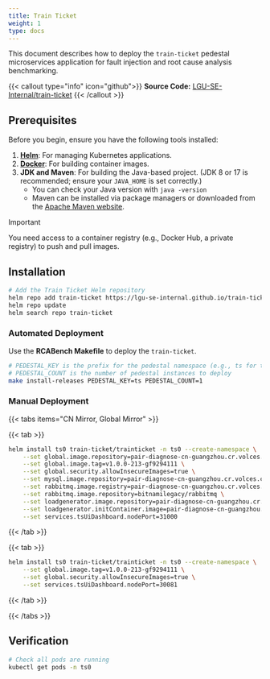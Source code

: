 ```yaml
---
title: Train Ticket
weight: 1
type: docs
---
```


This document describes how to deploy the `train-ticket` pedestal microservices application for fault injection and root cause analysis benchmarking.

{{< callout type="info" icon="github">}}
**Source Code:** [LGU-SE-Internal/train-ticket](https://github.com/LGU-SE-Internal/train-ticket)
{{< /callout >}}

## Prerequisites

Before you begin, ensure you have the following tools installed:

1. **[Helm](https://helm.sh/docs/intro/install/)**: For managing Kubernetes applications.
2. **[Docker](https://docs.docker.com/engine/install/)**: For building container images.
3. **JDK and Maven**: For building the Java-based project. (JDK 8 or 17 is recommended; ensure your `JAVA_HOME` is set correctly.)
   - You can check your Java version with `java -version`
   - Maven can be installed via package managers or downloaded from the [Apache Maven website](https://maven.apache.org/download.cgi).

> [!Important]
> You need access to a container registry (e.g., Docker Hub, a private registry) to push and pull images.

## Installation

```bash
# Add the Train Ticket Helm repository
helm repo add train-ticket https://lgu-se-internal.github.io/train-ticket
helm repo update
helm search repo train-ticket
```

### Automated Deployment

Use the **RCABench Makefile** to deploy the `train-ticket`.

```bash
# PEDESTAL_KEY is the prefix for the pedestal namespace (e.g., ts for train-ticket)
# PEDESTAL_COUNT is the number of pedestal instances to deploy
make install-releases PEDESTAL_KEY=ts PEDESTAL_COUNT=1
```

### Manual Deployment

{{< tabs items="CN Mirror, Global Mirror" >}}

{{< tab >}}

```bash
helm install ts0 train-ticket/trainticket -n ts0 --create-namespace \
	--set global.image.repository=pair-diagnose-cn-guangzhou.cr.volces.com/opspai \
	--set global.image.tag=v1.0.0-213-gf9294111 \
	--set global.security.allowInsecureImages=true \
	--set mysql.image.repository=pair-diagnose-cn-guangzhou.cr.volces.com/library/mysql \
  	--set rabbitmq.image.registry=pair-diagnose-cn-guangzhou.cr.volces.com \
  	--set rabbitmq.image.repository=bitnamilegacy/rabbitmq \
  	--set loadgenerator.image.repository=pair-diagnose-cn-guangzhou.cr.volces.com/opspai/loadgenerator \
  	--set loadgenerator.initContainer.image=pair-diagnose-cn-guangzhou.cr.volces.com/nicolaka/netshoot:v0.14 \
	--set services.tsUiDashboard.nodePort=31000
```

{{< /tab >}}

{{< tab >}}

```bash
helm install ts0 train-ticket/trainticket -n ts0 --create-namespace \
    --set global.image.tag=v1.0.0-213-gf9294111 \
	--set global.security.allowInsecureImages=true \
	--set services.tsUiDashboard.nodePort=30081
```

{{< /tab >}}

{{< /tabs >}}

## Verification

```bash
# Check all pods are running
kubectl get pods -n ts0
```
